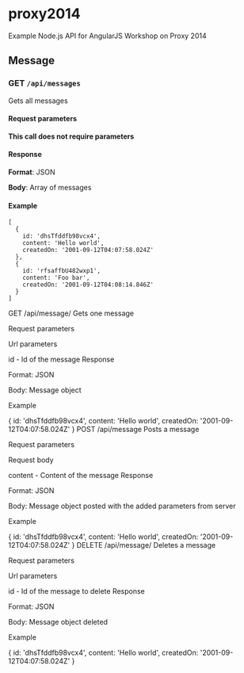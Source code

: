 proxy2014
=========

Example Node.js API for AngularJS Workshop on Proxy 2014

## Message
### GET `/api/messages`
Gets all messages

#### Request parameters

**This call does not require parameters**
#### Response

**Format**: JSON

**Body**: Array of messages

#### Example

	[
	  { 
	    id: 'dhsTfddfb98vcx4', 
	    content: 'Hello world', 
	    createdOn: '2001-09-12T04:07:58.024Z' 
	  },
	  { 
	    id: 'rfsaffbU482wxp1', 
	    content: 'Foo bar', 
	    createdOn: '2001-09-12T04:08:14.846Z' 
	  }
	]
	
GET /api/message/<id>
Gets one message

Request parameters

Url parameters

id - Id of the message
Response

Format: JSON

Body: Message object

Example

{ 
  id: 'dhsTfddfb98vcx4', 
  content: 'Hello world', 
  createdOn: '2001-09-12T04:07:58.024Z' 
}
POST /api/message
Posts a message

Request parameters

Request body

content - Content of the message
Response

Format: JSON

Body: Message object posted with the added parameters from server

Example

{ 
  id: 'dhsTfddfb98vcx4', 
  content: 'Hello world', 
  createdOn: '2001-09-12T04:07:58.024Z' 
}
DELETE /api/message/<id>
Deletes a message

Request parameters

Url parameters

id - Id of the message to delete
Response

Format: JSON

Body: Message object deleted

Example

{ 
  id: 'dhsTfddfb98vcx4', 
  content: 'Hello world', 
  createdOn: '2001-09-12T04:07:58.024Z' 
}